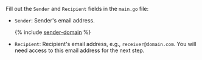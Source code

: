 Fill out the `Sender` and `Recipient` fields in the `main.go` file:

* `Sender`: Sender's email address.

    {% include [sender-domain](sender-domain.md) %}

* `Recipient`: Recipient's email address, e.g., `receiver@domain.com`. You will need access to this email address for the next step.